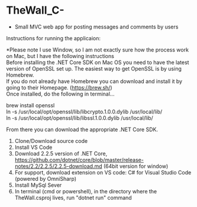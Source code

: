 # TheWall_C-
- Small MVC web app for posting messages and comments by users

Instructions for running the applicaion:

*Please note I use Window, so I am not exactly sure how the process work on Mac, but I have the following instructions  
Before installing the .NET Core SDK on Mac OS you need to have the latest version of OpenSSL set up. The easiest way to get OpenSSL is by using Homebrew.   
If you do not already have Homebrew you can download and install it by going to their Homepage. (https://brew.sh/)  
Once installed, do the following in terminal...  

brew install openssl  
ln -s /usr/local/opt/openssl/lib/libcrypto.1.0.0.dylib /usr/local/lib/  
ln -s /usr/local/opt/openssl/lib/libssl.1.0.0.dylib /usr/local/lib/  

From there you can download the appropriate .NET Core SDK.  


1. Clone/Download source code
2. Install VS Code 
3. Download 2.2.5 version of .NET Core, https://github.com/dotnet/core/blob/master/release-notes/2.2/2.2.5/2.2.5-download.md
(64bit version for window)  
4. For support, download extension on VS code: C# for Visual Studio Code (powered by OmniSharp)
5. Install MySql Sever
6. In terminal (cmd or powershell), in the directory where the TheWall.csproj lives, run "dotnet run" command 
